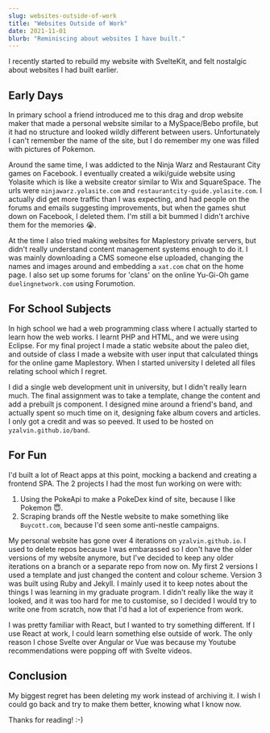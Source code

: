 ```yaml
---
slug: websites-outside-of-work
title: "Websites Outside of Work"
date: 2021-11-01
blurb: "Reminiscing about websites I have built."
---
```


I recently started to rebuild my website with SvelteKit, and felt nostalgic about  websites I had built earlier.

## Early Days

In primary school a friend introduced me to this drag and drop website maker that made a personal website similar to a MySpace/Bebo profile, but it had no structure and looked wildly different between users. Unfortunately I can't remember the name of the site, but I do remember my one was filled with pictures of Pokemon.

Around the same time, I was addicted to the Ninja Warz and Restaurant City games on Facebook. I eventually created a wiki/guide website using Yolasite which is like a website creator similar to Wix and SquareSpace. The urls were `ninjawarz.yolasite.com` and `restaurantcity-guide.yolasite.com`. I actually did get more traffic than I was expecting, and had people on the forums and emails suggesting improvements, but when the games shut down on Facebook, I deleted them. I'm still a bit bummed I didn't archive them for the memories 😭.

At the time I also tried making websites for Maplestory private servers, but didn't really understand content management systems enough to do it. I was mainly downloading a CMS someone else uploaded, changing the names and images around and  embedding a `xat.com` chat on the home page. I also set up some forums for 'clans' on the online Yu-Gi-Oh game `duelingnetwork.com` using Forumotion.

## For School Subjects

In high school we had a web programming class where I actually started to learn how the web works. I learnt PHP and HTML, and we were using Eclipse. For my final project I made a static website about the paleo diet, and outside of class I made a website with user input that calculated things for the online game Maplestory. When I started university I deleted all files relating school which I regret.

I did a single web development unit in university, but I didn't really learn much. The final assignment was to take a template, change the content and add a prebuilt js component. I designed mine around a friend's band, and actually spent so much time on it, designing fake album covers and articles. I only got a credit and was so peeved. It used to be hosted on `yzalvin.github.io/band`.

## For Fun

I'd built a lot of React apps at this point, mocking a backend and creating a frontend SPA. The 2 projects I had the most fun working on were with:

1. Using the PokeApi to make a PokeDex kind of site, because I like Pokemon 😇.
2. Scraping brands off the Nestle website to make something like `Buycott.com`, because I'd seen some anti-nestle campaigns.

My personal website has gone over 4 iterations on `yzalvin.github.io`. I used to delete repos because I was embarassed so I don't have the older versions of my website anymore, but I've decided to keep any older iterations on a branch or a separate repo from now on. My first 2 versions I used a template and just changed the content and colour scheme. Version 3 was built using Ruby and Jekyll. I mainly used it to keep notes about the things I was learning in my graduate program. I didn't really like the way it looked, and it was too hard for me to customise, so I decided I would try to write one from scratch, now that I'd had a lot of experience from work.

I was pretty familiar with React, but I wanted to try something different. If I use React at work, I could learn something else outside of work. The only reason I chose Svelte over Angular or Vue was because my Youtube recommendations were popping off with Svelte videos.

## Conclusion

My biggest regret has been deleting my work instead of archiving it. I wish I could go back and try to make them better, knowing what I know now.

Thanks for reading! :-)
